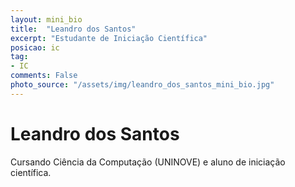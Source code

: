 ```yaml
---
layout: mini_bio
title:  "Leandro dos Santos"
excerpt: "Estudante de Iniciação Científica"
posicao: ic
tag:
- IC
comments: False
photo_source: "/assets/img/leandro_dos_santos_mini_bio.jpg"
---
```

# Leandro dos Santos

Cursando Ciência da Computação (UNINOVE) e aluno de iniciação científica.